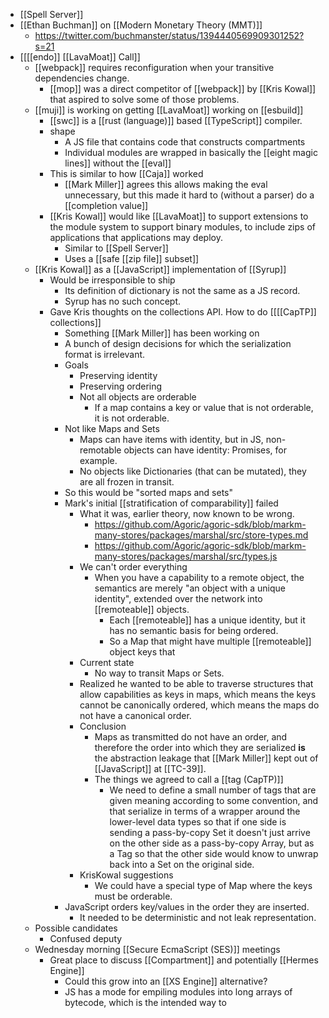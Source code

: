 - [[Spell Server]]
- [[Ethan Buchman]] on [[Modern Monetary Theory (MMT)]]
    - https://twitter.com/buchmanster/status/1394440569909301252?s=21
- [[[[endo]] [[LavaMoat]] Call]]
    - [[webpack]] requires reconfiguration when your transitive dependencies change.
        - [[mop]] was a direct competitor of [[webpack]] by [[Kris Kowal]] that aspired to solve some of those problems.
    - [[muji]] is working on getting [[LavaMoat]] working on [[esbuild]]
        - [[swc]] is a [[rust (language)]] based [[TypeScript]] compiler.
        - shape
            - A JS file that contains code that constructs compartments
            - Individual modules are wrapped in basically the [[eight magic lines]] without the [[eval]]
        - This is similar to how [[Caja]] worked
            - [[Mark Miller]] agrees this allows making the eval unnecessary, but this made it hard to (without a parser) do a [[completion value]]
        - [[Kris Kowal]] would like [[LavaMoat]] to support extensions to the module system to support binary modules, to include zips of applications that applications may deploy.
            - Similar to [[Spell Server]]
            - Uses a [[safe [[zip file]] subset]]
    - [[Kris Kowal]] as a [[JavaScript]] implementation of [[Syrup]]
        - Would be irresponsible to ship
            - Its definition of dictionary is not the same as a JS record.
            - Syrup has no such concept.
        - Gave Kris thoughts on the collections API. How to do [[[[CapTP]] collections]]
            - Something [[Mark Miller]] has been working on
            - A bunch of design decisions for which the serialization format is irrelevant.
            - Goals
                - Preserving identity
                - Preserving ordering
                - Not all objects are orderable
                    - If a map contains a key or value that is not orderable, it is not orderable.
            - Not like Maps and Sets
                - Maps can have items with identity, but in JS, non-remotable objects can have identity: Promises, for example.
                - No objects like Dictionaries (that can be mutated), they are all frozen in transit.
            - So this would be "sorted maps and sets"
            - Mark's initial [[stratification of comparability]] failed
                - What it was, earlier theory, now known to be wrong.
                    - https://github.com/Agoric/agoric-sdk/blob/markm-many-stores/packages/marshal/src/store-types.md
                    - https://github.com/Agoric/agoric-sdk/blob/markm-many-stores/packages/marshal/src/types.js
                - We can't order everything
                    - When you have a capability to a remote object, the semantics are merely "an object with a unique identity", extended over the network into [[remoteable]] objects.
                        - Each [[remoteable]] has a unique identity, but it has no semantic basis for being ordered.
                        - So a Map that might have multiple [[remoteable]] object keys that 
                - Current state
                    - No way to transit Maps or Sets.
                - Realized he wanted to be able to traverse structures that allow capabilities as keys in maps, which means the keys cannot be canonically ordered, which means the maps do not have a canonical order.
                - Conclusion
                    - Maps as transmitted do not have an order, and therefore the order into which they are serialized __is__ the abstraction leakage that [[Mark Miller]] kept out of [[JavaScript]] at [[TC-39]].
                    - The things we agreed to call a [[tag (CapTP)]]
                        - We need to define a small number of tags that are given meaning according to some convention, and that serialize in terms of a wrapper around the lower-level data types so that if one side is sending a pass-by-copy Set it doesn't just arrive on the other side as a pass-by-copy Array, but as a Tag so that the other side would know to unwrap back into a Set on the original side.
                - KrisKowal suggestions
                    - We could have a special type of Map where the keys must be orderable.
            - JavaScript orders key/values in the order they are inserted.
                - It needed to be deterministic and not leak representation.
    - Possible candidates
        - Confused deputy
    - Wednesday morning [[Secure EcmaScript (SES)]] meetings
        - Great place to discuss [[Compartment]] and potentially [[Hermes Engine]]
            - Could this grow into an [[XS Engine]] alternative?
            - JS has a mode for empiling modules into long arrays of bytecode, which is the intended way to 
